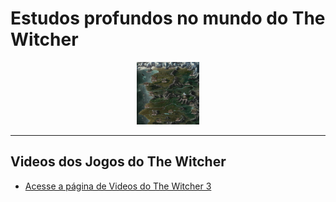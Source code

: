 # Estudos profundos no mundo do The Witcher

<center>
    <img src="images/the_witcher_3/world-map.jpg" width="100" height="100">
</center>

---

<h2>Videos dos Jogos do The Witcher</h2>

* [Acesse a página de Videos do The Witcher 3](videos/trailers/trailers-the-witcher-3.md)
